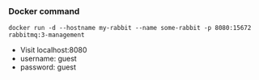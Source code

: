 ### Docker command
```
docker run -d --hostname my-rabbit --name some-rabbit -p 8080:15672 rabbitmq:3-management
```
- Visit localhost:8080
- username: guest
- password: guest